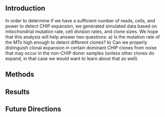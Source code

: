 ## Introduction
In order to determine if we have a sufficient number of reads, cells, and power to detect CHIP expansion, we generated simulated data based on mitochondrial mutation rate, cell division rates, and clone sizes. 
We hope that this analysis will help answer two questions: 
a) Is the mutation rate of the MTs high enough to detect different clones? 
b) Can we properly distinguish clonal expansion in certain dominant CHIP clones from noise that may occur in the non-CHIP donor samples (unless other clones do expand, in that case we would want to learn about that as well). 


## Methods


## Results


## Future Directions